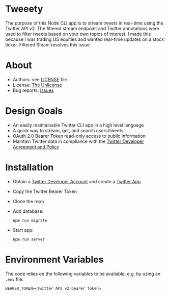 # Tweeety

The purpose of this Node CLI app is to stream tweets in real-time using the Twitter API v2. The filtered stream endpoint and Twitter annotations were used to filter tweets based on your own topics of interest. I made this because I was trading US equities and wanted real-time updates on a stock ticker. Filtered Steam resolves this issue.

# About

- Authors: see [LICENSE](LICENSE) file
- License: [The Unlicense](https://unlicense.org/)
- Bug reports: [Issues](https://github.com/Jamelle-Boose/filtered_stream/issues)

# Design Goals

- An easily maintainable Twitter CLI app in a high level language
- A quick way to stream, get, and search users/tweets
- OAuth 2.0 Bearer Token read-only access to public information
- Maintain Twitter data in compliance with the [Twitter Developer Agreement and Policy](https://developer.twitter.com/en/developer-terms/policy)

# Installation

- Obtain a [Twitter Developer Account](https://developer.twitter.com/en/apply-for-access) and create a [Twitter App](https://developer.twitter.com/en/apps)

- Copy the Twitter Bearer Token

- Clone the repo

- Add database:

  `npm run migrate`

- Start app:

  `npm run server`

# Environment Variables

The code relies on the following variables to be available, e.g. by using an `.env` file.

```
BEARER_TOKEN=<Twitter API v2 bearer token>
```
